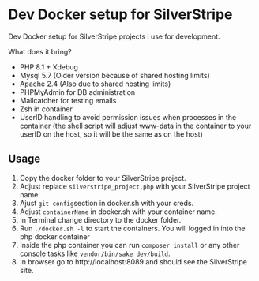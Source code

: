 # Dev Docker setup for SilverStripe
Dev Docker setup for SilverStripe projects i use for development.

What does it bring?

- PHP 8.1 + Xdebug
- Mysql 5.7 (Older version because of shared hosting limits)
- Apache 2.4 (Also due to shared hosting limits)
- PHPMyAdmin for DB administration
- Mailcatcher for testing emails
- Zsh in container
- UserID handling to avoid permission issues when processes in the container 
  (the shell script will adjust www-data in the container to your userID on the host, so it will be the same as on the host)


## Usage

1. Copy the docker folder to your SilverStripe project.
2. Adjust replace `silverstripe_project.php` with your SilverStripe project name.
3. Ajust `git config`section in docker.sh with your creds.
4. Adjust `containerName` in docker.sh with your container name.
5. In Terminal change directory to the docker folder.
6. Run `./docker.sh -l` to start the containers. You will logged in into the php docker container
7. Inside the php container you can run `composer install` or any other console tasks like `vendor/bin/sake dev/build`.
8. In browser go to http://localhost:8089 and should see the SilverStripe site.
